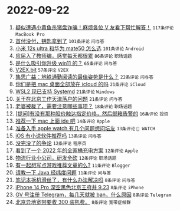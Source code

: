 # 2022-09-22

1. [疑似遭遇小黄鱼杀猪盘诈骗！麻烦各位 V 友看下帮忙解答！](https://www.v2ex.com/t/882020) `117条评论` `MacBook Pro`
1. [首付没付，钥匙拿到了](https://www.v2ex.com/t/882021) `101条评论` `问与答`
1. [小米 12s ultra 和华为 mate50 怎么选](https://www.v2ex.com/t/882053) `101条评论` `Android`
1. [应届入了教师编，感觉每天都很累](https://www.v2ex.com/t/882102) `86条评论` `职场话题`
1. [是什么吸引你升级 win11 的？](https://www.v2ex.com/t/882017) `65条评论` `问与答`
1. [V2EX.bit](https://www.v2ex.com/t/882082) `57条评论` `V2EX`
1. [集思广益：地铁通勤阅读的最佳姿势是什么？](https://www.v2ex.com/t/882070) `22条评论` `问与答`
1. [你们是把 mac 桌面全部放在 icloud 的吗](https://www.v2ex.com/t/882126) `21条评论` `iCloud`
1. [WSL2 现已支持 Systemd](https://www.v2ex.com/t/882117) `21条评论` `Windows`
1. [关于在北京工作天津落户的问题](https://www.v2ex.com/t/882069) `21条评论` `问与答`
1. [老婆被裁了，需要注意哪些事项？](https://www.v2ex.com/t/882077) `18条评论` `职场话题`
1. [[提问]有没有那种股价触达指定价格，然后邮箱告警的](https://www.v2ex.com/t/882125) `16条评论` `投资`
1. [推荐一下 mac 上面 ide 吧](https://www.v2ex.com/t/882050) `14条评论` `Apple`
1. [准备入手 apple watch 有几个问题想问坛友](https://www.v2ex.com/t/882083) `13条评论` ` WATCH`
1. [iOS 有小说软件推荐吗](https://www.v2ex.com/t/882073) `13条评论` `问与答`
1. [没完没了的争论](https://www.v2ex.com/t/882112) `12条评论` `程序员`
1. [看到了一个 2022 年的全家桶充电方案](https://www.v2ex.com/t/882098) `12条评论` `Apple`
1. [物流行业小公司，研发全砍](https://www.v2ex.com/t/882095) `12条评论` `职场话题`
1. [有一起想写点游戏推荐文章的么?](https://www.v2ex.com/t/882135) `11条评论` `Blogger`
1. [请教一下 Java 经纬度问题](https://www.v2ex.com/t/882052) `11条评论` `问与答`
1. [笔记本拆机滑丝了，有什么办法解决吗](https://www.v2ex.com/t/882130) `8条评论` `问与答`
1. [iPhone 14 Pro 深空黑色北京王府井 9.23](https://www.v2ex.com/t/882115) `8条评论` `iPhone`
1. [GV 号注册 Telegram，每几天就被 ban，什么原因](https://www.v2ex.com/t/882107) `8条评论` `Telegram`
1. [北京异地宽带要收 300 装机费。](https://www.v2ex.com/t/882089) `8条评论` `宽带症候群`
